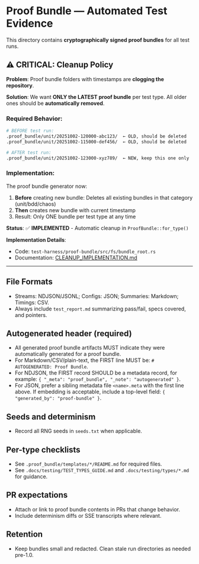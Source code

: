 # Proof Bundle — Automated Test Evidence

This directory contains **cryptographically signed proof bundles** for all test runs.

## ⚠️ CRITICAL: Cleanup Policy

**Problem**: Proof bundle folders with timestamps are **clogging the repository**.

**Solution**: We want **ONLY the LATEST proof bundle** per test type. All older ones should be **automatically removed**.

### Required Behavior:

```bash
# BEFORE test run:
.proof_bundle/unit/20251002-120000-abc123/  ← OLD, should be deleted
.proof_bundle/unit/20251002-115000-def456/  ← OLD, should be deleted

# AFTER test run:
.proof_bundle/unit/20251002-123000-xyz789/  ← NEW, keep this one only
```

### Implementation:

The proof bundle generator now:
1. **Before** creating new bundle: Deletes all existing bundles in that category (unit/bdd/chaos)
2. **Then** creates new bundle with current timestamp
3. Result: Only ONE bundle per test type at any time

**Status**: ✅ **IMPLEMENTED** - Automatic cleanup in `ProofBundle::for_type()`

**Implementation Details**: 
- Code: `test-harness/proof-bundle/src/fs/bundle_root.rs`
- Documentation: [CLEANUP_IMPLEMENTATION.md](./CLEANUP_IMPLEMENTATION.md)

---

## File Formats

- Streams: NDJSON/JSONL; Configs: JSON; Summaries: Markdown; Timings: CSV.
- Always include `test_report.md` summarizing pass/fail, specs covered, and pointers.

## Autogenerated header (required)
- All generated proof bundle artifacts MUST indicate they were automatically generated for a proof bundle.
- For Markdown/CSV/plain-text, the FIRST line MUST be: `# AUTOGENERATED: Proof Bundle`.
- For NDJSON, the FIRST record SHOULD be a metadata record, for example: `{ "_meta": "proof_bundle", "_note": "autogenerated" }`.
- For JSON, prefer a sibling metadata file `<name>.meta` with the first line above. If embedding is acceptable, include a top-level field: `{ "generated_by": "proof-bundle" }`.

## Seeds and determinism
- Record all RNG seeds in `seeds.txt` when applicable.

## Per-type checklists
- See `.proof_bundle/templates/*/README.md` for required files.
- See `.docs/testing/TEST_TYPES_GUIDE.md` and `.docs/testing/types/*.md` for guidance.

## PR expectations
- Attach or link to proof bundle contents in PRs that change behavior.
- Include determinism diffs or SSE transcripts where relevant.

## Retention
- Keep bundles small and redacted. Clean stale run directories as needed pre-1.0.
